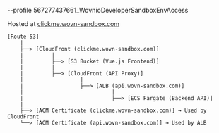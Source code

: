 

--profile 567277437661_WovnioDeveloperSandboxEnvAccess


Hosted at [clickme.wovn-sandbox.com](https://clickme.wovn-sandbox.com)


```
[Route 53]
    |
    ├──> [CloudFront (clickme.wovn-sandbox.com)]  
    |         |
    |         ├──> [S3 Bucket (Vue.js Frontend)]
    |         |
    |         ├──> [CloudFront (API Proxy)]
    |                  |
    |                  ├──> [ALB (api.wovn-sandbox.com)]
    |                            |
    |                            ├──> [ECS Fargate (Backend API)]
    |
    ├──> [ACM Certificate (clickme.wovn-sandbox.com)] → Used by CloudFront
    └──> [ACM Certificate (api.wovn-sandbox.com)] → Used by ALB
```

